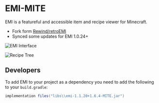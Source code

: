 # EMI-MITE
EMI is a featureful and accessible item and recipe viewer for Minecraft.
* Fork form [Rewind/retroEMI](https://git.sleeping.town/Rewind/retroEMI)
* Synced some updates for EMI 1.0.24+

![EMI Interface](https://user-images.githubusercontent.com/14813658/224562247-1588064e-39ef-475a-9108-d7a357af6939.png)

![Recipe Tree](https://user-images.githubusercontent.com/14813658/224562258-1a5ee67a-fd7f-489f-9eed-ae67c184ddac.png)

## Developers
To add EMI to your project as a dependency you need to add the following to your `build.gradle`:
```gradle
implementation files("libs\\emi-1.1.20+1.6.4-MITE.jar")
```
